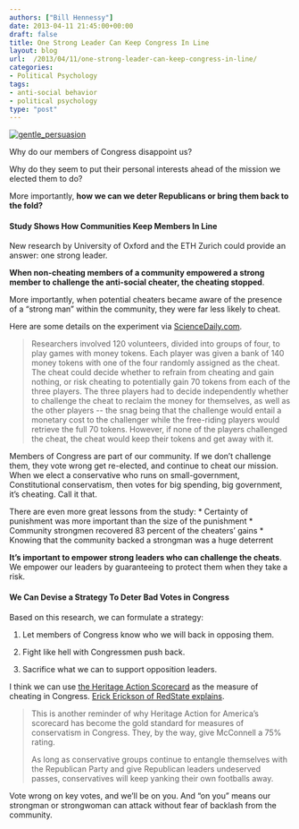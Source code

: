 ```yaml
---
authors: ["Bill Hennessy"]
date: 2013-04-11 21:45:00+00:00
draft: false
title: One Strong Leader Can Keep Congress In Line
layout: blog
url:  /2013/04/11/one-strong-leader-can-keep-congress-in-line/
categories:
- Political Psychology
tags:
- anti-social behavior
- political psychology
type: "post"
---
```


[![gentle_persuasion](https://hennessysview.com/wp-content/uploads/2013/04/gentle_persuasion_thumb.jpg)
](https://hennessysview.com/wp-content/uploads/2013/04/gentle_persuasion.jpg)

Why do our members of Congress disappoint us? 

Why do they seem to put their personal interests ahead of the mission we elected them to do? 

More importantly, **how we can we deter Republicans or bring them back to the fold?**

#### Study Shows How Communities Keep Members In Line

New research by University of Oxford and the ETH Zurich could provide an answer: one strong leader.

**When non-cheating members of a community empowered a strong member to challenge the anti-social cheater, the cheating stopped**. 

More importantly, when potential cheaters became aware of the presence of a “strong man” within the community, they were far less likely to cheat. 

Here are some details on the experiment via [ScienceDaily.com](https://www.sciencedaily.com/releases/2013/04/130407144507.htm). 

> Researchers involved 120 volunteers, divided into groups of four, to play games with money tokens. Each player was given a bank of 140 money tokens with one of the four randomly assigned as the cheat. The cheat could decide whether to refrain from cheating and gain nothing, or risk cheating to potentially gain 70 tokens from each of the three players. The three players had to decide independently whether to challenge the cheat to reclaim the money for themselves, as well as the other players -- the snag being that the challenge would entail a monetary cost to the challenger while the free-riding players would retrieve the full 70 tokens. However, if none of the players challenged the cheat, the cheat would keep their tokens and get away with it.
> 
> 

Members of Congress are part of our community. If we don’t challenge them, they vote wrong get re-elected, and continue to cheat our mission. When we elect a conservative who runs on small-government, Constitutional conservatism, then votes for big spending, big government, it’s cheating. Call it that.

There are even more great lessons from the study:   * Certainty of punishment was more important than the size of the punishment   * Community strongmen recovered 83 percent of the cheaters’ gains   * Knowing that the community backed a strongman was a huge deterrent

**It’s important to empower strong leaders who can challenge the cheats**. We empower our leaders by guaranteeing to protect them when they take a risk. 

#### We Can Devise a Strategy To Deter Bad Votes in Congress

Based on this research, we can formulate a strategy:

1. Let members of Congress know who we will back in opposing them.

2. Fight like hell with Congressmen push back.

3. Sacrifice what we can to support opposition leaders.

I think we can use [the Heritage Action Scorecard](https://heritageactionscorecard.com/scorecard/index.html#home) as the measure of cheating in Congress. [Erick Erickson of RedState explains](https://www.redstate.com/2013/02/22/the-american-conservative-unions-embarrassing-scorecard/).

> This is another reminder of why Heritage Action for America’s scorecard has become the gold standard for measures of conservatism in Congress. They, by the way, give McConnell a 75% rating. 
> 
> As long as conservative groups continue to entangle themselves with the Republican Party and give Republican leaders undeserved passes, conservatives will keep yanking their own footballs away.
> 
> 

Vote wrong on key votes, and we’ll be on you. And “on you” means our strongman or strongwoman can attack without fear of backlash from the community. 
